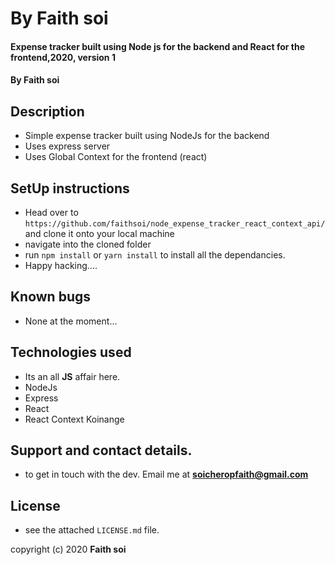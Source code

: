 # By Faith soi

#### Expense tracker built using Node js for the backend and React for the frontend,**2020, version 1**

#### By **Faith soi**

## Description
* Simple expense tracker built using NodeJs for the backend
* Uses express server
* Uses Global Context for the frontend (react)

## SetUp instructions
* Head over to `https://github.com/faithsoi/node_expense_tracker_react_context_api/` and clone it onto your local machine 
* navigate into the cloned folder
* run `npm install` or `yarn install` to install all the dependancies.
* Happy hacking....

## Known bugs
* None at the moment...

## Technologies used
* Its an all **JS** affair here.
* NodeJs 
* Express 
* React 
* React Context Koinange

## Support and contact details.
* to get in touch with the dev. Email me at **soicheropfaith@gmail.com**

## License
* see the attached `LICENSE.md` file.


copyright (c) 2020 **Faith soi**
